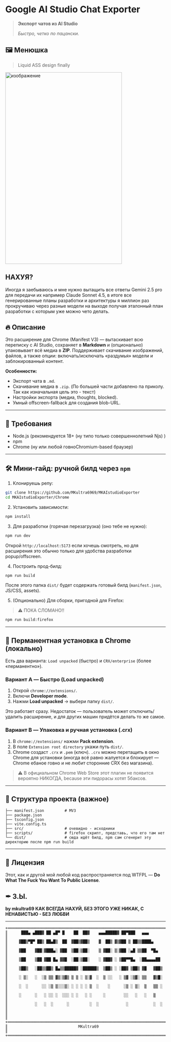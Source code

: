 # Google AI Studio Chat Exporter

> **Экспорт чатов из AI Studio**
>
> *Быстро, четко по пацански.*


## 🖼 Менюшка

> Liquid ASS design finally

<img width="366" height="600" alt="изображение" src="https://github.com/user-attachments/assets/ed8992fc-9c2f-46f5-8e41-800ead80e541" />


## НАХУЯ?

Иногда я заебываюсь и мне нужно вытащить все ответы Gemini 2.5 pro для передачи их например Claude Sonnet 4.5, в итоге все генерированные планы разработки и архитектуры я миллион раз прокручиваю через разные модели на выходе получая эталонный план разработки с которым уже можно чето делать.

## 🔥 Описание

Это расширение для Chrome (Manifest V3) — вытаскивает всю переписку с AI Studio, сохраняет в **Markdown** и (опционально) упаковывает всё медиа в **ZIP**. Поддерживает скачивание изображений, файлов, а также опции: включать/исключать «раздумья» модели и заблокированный контент.

**Особенности:**

* Экспорт чата в `.md`.
* Скачивание медиа в `.zip`. (По большей части добавлено па приколу. Так как изначальная цель это - текст)
* Настройки экспорта (медиа, thoughts, blocked).
* Умный offscreen-fallback для создания blob-URL.

---

## 🚧 Требования

* Node.js (рекомендуется 18+ (ну типо только совершеннолетний Njs) )
* npm
* Chrome (ну или любой говноChromium-based браузер)

---

## 🛠 Мини-гайд: ручной билд через `npm`

1. Клонируешь репу:

```bash
git clone https://github.com/MKultra6969/MKAIstudioExporter
cd MKAIstudioExporter/Chrome
```

2. Установить зависимости:

```bash
npm install
```

3. Для разработки (горячая перезагрузка) (оно тебе не нужно):

```bash
npm run dev
```

Открой `http://localhost:5173` если хочешь смотреть, но для расширения это обычно только для удобства разработки popup/offscreen.

4. Построить прод-билд:

```bash
npm run build
```

После этого папка `dist/` будет содержать готовый билд (`manifest.json`, JS/CSS, assets).

5. (Опционально) Для сборки, пригодной для Firefox:
> ⚠️ ПОКА СЛОМАНО!!

```bash
npm run build:firefox
```

---

## 🧩 Перманентная установка в Chrome (локально)

Есть два варианта: `Load unpacked` (быстро) и `CRX/enterprise` (более «перманентно»).

### Вариант A — Быстро (Load unpacked)

1. Открой `chrome://extensions/`.
2. Включи **Developer mode**.
3. Нажми **Load unpacked** → выбери папку `dist/`.

Это работает сразу. Недостаток — пользователь может отключить/удалить расширение, и для других машин придётся делать то же самое.

### Вариант B — Упаковка и ручная установка (.crx)

1. В `chrome://extensions/` нажми **Pack extension**.
2. В поле `Extension root directory` укажи путь `dist/`.
3. Chrome создаст `.crx` и `.pem` (ключ). `.crx` можно перетащить в окно Chrome для установки (иногда всё равно жалуется и блокирует — Chrome ебаное говно и не любит сторонние CRX без магазина).

> ⚠️ В официальном Chrome Web Store этот плагин не появится вероятно НИКОГДА, because эти пидорасы хотят 5баксов.

---

## 📂 Структура проекта (важное)

```
├── manifest.json         # MV3
├── package.json
├── tsconfig.json
├── vite.config.ts
├── src/                  # очевидно - исходники
├── scripts/              # firefox скрипт, представь, что его там нет
└── dist/                 # сюда идёт билд, npm сам сгенерит эту директорию после npm run build
```
---

## 🤝 Лицензия

Этот, как и другой мой любой код распространяется под WTFPL — **Do What The Fuck You Want To Public License**.

## ✒ З.Ы.

**by mkultra69 КАК ВСЕГДА НАХУЙ, БЕЗ ЭТОГО УЖЕ НИКАК, С НЕНАВИСТЬЮ - БЕЗ ЛЮБВИ**

---

```
+═════════════════════════════════════════════════════════════════════════+
║      ███▄ ▄███▓ ██ ▄█▀ █    ██  ██▓    ▄▄▄█████▓ ██▀███   ▄▄▄           ║
║     ▓██▒▀█▀ ██▒ ██▄█▒  ██  ▓██▒▓██▒    ▓  ██▒ ▓▒▓██ ▒ ██▒▒████▄         ║
║     ▓██    ▓██░▓███▄░ ▓██  ▒██░▒██░    ▒ ▓██░ ▒░▓██ ░▄█ ▒▒██  ▀█▄       ║
║     ▒██    ▒██ ▓██ █▄ ▓▓█  ░██░▒██░    ░ ▓██▓ ░ ▒██▀▀█▄  ░██▄▄▄▄██      ║
║     ▒██▒   ░██▒▒██▒ █▄▒▒█████▓ ░██████▒  ▒██▒ ░ ░██▓ ▒██▒ ▓█   ▓██▒     ║
║     ░ ▒░   ░  ░▒ ▒▒ ▓▒░▒▓▒ ▒ ▒ ░ ▒░▓  ░  ▒ ░░   ░ ▒▓ ░▒▓░ ▒▒   ▓▒█░     ║
║     ░  ░      ░░ ░▒ ▒░░░▒░ ░ ░ ░ ░ ▒  ░    ░      ░▒ ░ ▒░  ▒   ▒▒ ░     ║
║     ░      ░   ░ ░░ ░  ░░░ ░ ░   ░ ░     ░        ░░   ░   ░   ▒        ║
║            ░   ░  ░      ░         ░  ░            ░           ░  ░     ║
║                                                                         ║
+═════════════════════════════════════════════════════════════════════════+
║                               MKultra69                                 ║
+═════════════════════════════════════════════════════════════════════════+
```
